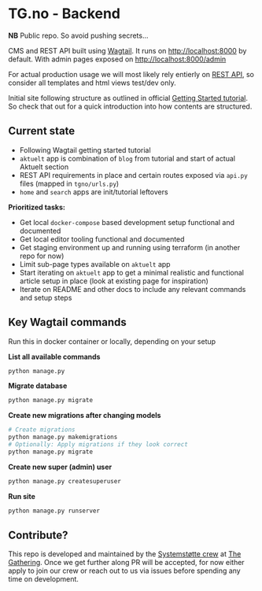 # TG.no - Backend

**NB** Public repo. So avoid pushing secrets...

CMS and REST API built using [Wagtail](https://wagtail.org/). It runs on [http://localhost:8000](http://localhost:8000) by default. With admin pages exposed on [http://localhost:8000/admin](http://localhost:8000/admin)

For actual production usage we will most likely rely entierly on [REST API](https://docs.wagtail.org/en/stable/advanced_topics/api/v2/configuration.html), so consider all templates and html views test/dev only.

Initial site following structure as outlined in official [Getting Started tutorial](https://docs.wagtail.org/en/stable/getting_started/tutorial.html). So check that out for a quick introduction into how contents are structured.

## Current state

- Following Wagtail getting started tutorial
- `aktuelt` app is combination of `blog` from tutorial and start of actual Aktuelt section
- REST API requirements in place and certain routes exposed via `api.py` files (mapped in `tgno/urls.py`)
- `home` and `search` apps are init/tutorial leftovers

**Prioritized tasks:**

- Get local `docker-compose` based development setup functional and documented
- Get local editor tooling functional and documented
- Get staging environment up and running using terraform (in another repo for now)
- Limit sub-page types available on `aktuelt` app
- Start iterating on `aktuelt` app to get a minimal realistic and functional article setup in place  (look at existing page for inspiration)
- Iterate on README and other docs to include any relevant commands and setup steps

## Key Wagtail commands

Run this in docker container or locally, depending on your setup

**List all available commands**
```sh
python manage.py
```

**Migrate database**
```sh
python manage.py migrate
```

**Create new migrations after changing models**
```sh
# Create migrations
python manage.py makemigrations
# Optionally: Apply migrations if they look correct
python manage.py migrate
```

**Create new super (admin) user**
```sh
python manage.py createsuperuser
```

**Run site**
```sh
python manage.py runserver
```

## Contribute?

This repo is developed and maintained by the [Systemstøtte crew](https://wannabe.gathering.org/tg24/crew#crew-82) at [The Gathering](https://www.gathering.org). Once we get further along PR will be accepted, for now either apply to join our crew or reach out to us via issues before spending any time on development.
